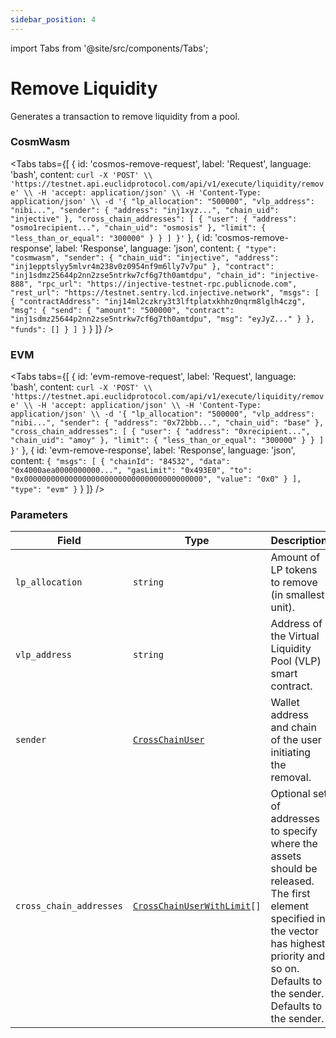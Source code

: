 ```yaml
---
sidebar_position: 4
---
```

import Tabs from '@site/src/components/Tabs';

# Remove Liquidity

Generates a transaction to remove liquidity from a pool.

### CosmWasm
<Tabs
  tabs={[
    {
      id: 'cosmos-remove-request',
      label: 'Request',
      language: 'bash',
      content: `curl -X 'POST' \\
  'https://testnet.api.euclidprotocol.com/api/v1/execute/liquidity/remove' \\
  -H 'accept: application/json' \\
  -H 'Content-Type: application/json' \\
  -d '{
    "lp_allocation": "500000",
    "vlp_address": "nibi...",
    "sender": {
      "address": "inj1xyz...",
      "chain_uid": "injective"
    },
    "cross_chain_addresses": [
      {
        "user": {
          "address": "osmo1recipient...",
          "chain_uid": "osmosis"
        },
        "limit": {
          "less_than_or_equal": "300000"
        }
      }
    ]
}'`
    },
    {
      id: 'cosmos-remove-response',
      label: 'Response',
      language: 'json',
      content: `{
  "type": "cosmwasm",
  "sender": {
    "chain_uid": "injective",
    "address": "inj1epptslyy5mlvr4m238v0z0954nf9m6lly7v7pu"
  },
  "contract": "inj1sdmz25644p2nn2zse5ntrkw7cf6g7th0amtdpu",
  "chain_id": "injective-888",
  "rpc_url": "https://injective-testnet-rpc.publicnode.com",
  "rest_url": "https://testnet.sentry.lcd.injective.network",
  "msgs": [
    {
      "contractAddress": "inj14ml2czkry3t3lftplatxkhhz0nqrm8lglh4czg",
      "msg": {
        "send": {
          "amount": "500000",
          "contract": "inj1sdmz25644p2nn2zse5ntrkw7cf6g7th0amtdpu",
          "msg": "eyJyZ..."
        }
      },
      "funds": []
    }
  ]
}`
    }
  ]}
/>

### EVM

<Tabs
  tabs={[
    {
      id: 'evm-remove-request',
      label: 'Request',
      language: 'bash',
      content: `curl -X 'POST' \\
  'https://testnet.api.euclidprotocol.com/api/v1/execute/liquidity/remove' \\
  -H 'accept: application/json' \\
  -H 'Content-Type: application/json' \\
  -d '{
    "lp_allocation": "500000",
    "vlp_address": "nibi...",
    "sender": {
      "address": "0x72bbb...",
      "chain_uid": "base"
    },
    "cross_chain_addresses": [
      {
        "user": {
          "address": "0xrecipient...",
          "chain_uid": "amoy"
        },
        "limit": {
          "less_than_or_equal": "300000"
        }
      }
    ]
}'`
    },
    {
      id: 'evm-remove-response',
      label: 'Response',
      language: 'json',
      content: `{
  "msgs": [
    {
      "chainId": "84532",
      "data": "0x4000aea0000000000...",
      "gasLimit": "0x493E0",
      "to": "0x0000000000000000000000000000000000000000",
      "value": "0x0"
    }
  ],
  "type": "evm"
}`
    }
  ]}
/>
### Parameters 

| **Field**                 | **Type**                                                                                             | **Description**                                                                 |
|---------------------------|------------------------------------------------------------------------------------------------------|---------------------------------------------------------------------------------|
| `lp_allocation`           | `string`                                                                                            | Amount of LP tokens to remove (in smallest unit).                              |
| `vlp_address`             | `string`                                                                                            | Address of the Virtual Liquidity Pool (VLP) smart contract.                     |
| `sender`                  | [`CrossChainUser`](../../../Euclid%20Smart%20Contracts/CosmWasm/overview#crosschainuser)            | Wallet address and chain of the user initiating the removal.                   |
| `cross_chain_addresses`   | [`CrossChainUserWithLimit`](../../../Euclid%20Smart%20Contracts/CosmWasm/overview#crosschainuserwithlimit)`[]` | Optional set of addresses to specify where the assets should be released. The first element specified in the vector has highest priority and so on. Defaults to the sender. Defaults to the sender.                          |